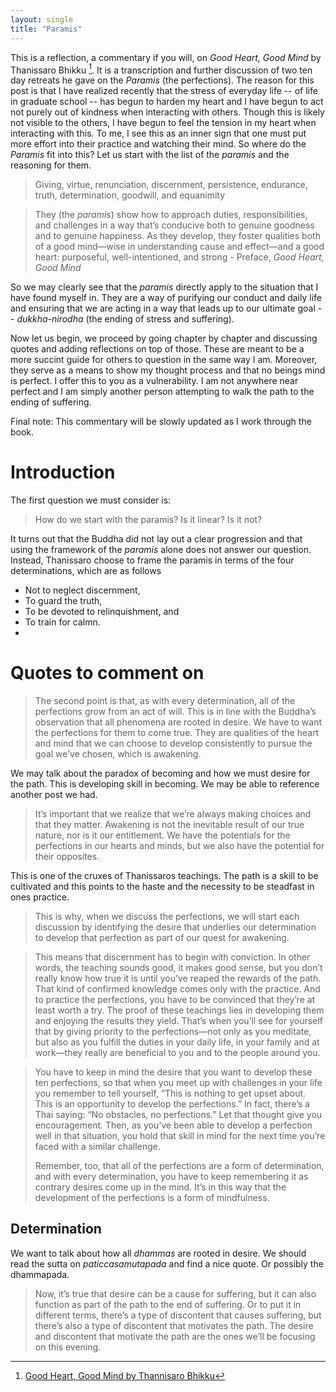 ```yaml
---
layout: single 
title: "Paramis"
---
```


This is a reflection, a commentary if you will, on *Good Heart, Good Mind* by Thanissaro Bhikku [^1]. It is a transcription and further discussion of two ten day retreats he gave on the *Paramis* (the perfections). The reason for this post is that I have realized recently that the stress of everyday life -- of life in graduate school -- has begun to harden my heart and I have begun to act not purely out of kindness when interacting with others. Though this is likely not visible to the others, I have begun to feel the tension in my heart when interacting with this. To me, I see this as an inner sign that one must put more effort into their practice and watching their mind. So where do the *Paramis* fit into this? Let us start with the list of the *paramis* and the reasoning for them.

> Giving, virtue, renunciation, discernment, persistence, endurance, truth, determination, goodwill, and equanimity

> They (the *paramis*) show how to approach duties, responsibilities, and challenges in a way that’s conducive both to genuine goodness and to genuine happiness. As they develop, they foster qualities both of a good mind—wise in understanding cause and effect—and a good heart: purposeful, well-intentioned, and strong - Preface, *Good Heart, Good Mind*

So we may clearly see that the *paramis* directly apply to the situation that I have found myself in. They are a way of purifying our conduct and daily life and ensuring that we are acting in a way that leads up to our ultimate goal -- *dukkha-nirodha* (the ending of stress and suffering).

Now let us begin, we proceed by going chapter by chapter and discussing quotes and adding reflections on top of those. These are meant to be a more succint guide for others to question in the same way I am. Moreover, they serve as a means to show my thought process and that no beings mind is perfect. I offer this to you as a vulnerability. I am not anywhere near perfect and I am simply another person attempting to walk the path to the ending of suffering.

Final note: This commentary will be slowly updated as I work through the book.

# Introduction

The first question we must consider is:

> How do we start with the paramis? Is it linear? Is it not?

It turns out that the Buddha did not lay out a clear progression and that using the framework of the *paramis* alone does not answer our question. Instead, Thanissaro choose to frame the paramis in terms of the four determinations, which are as follows

* Not to neglect discernment,
* To guard the truth,
* To be devoted to relinquishment, and
* To train for calmn.
* 
# Quotes to comment on

> The second point is that, as with every determination, all of the perfections grow from an act of will. This is in line with the Buddha’s observation that all phenomena are rooted in desire. We have to want the perfections for them to come true. They are qualities of the heart and mind that we can choose to develop consistently to pursue the goal we’ve chosen, which is awakening.

We may talk about the paradox of becoming and how we must desire for the path. This is developing skill in becoming. We may be able to reference another post we had.

> It’s important that we realize that we’re always making choices and that they matter. Awakening is not the inevitable result of our true nature, nor is it our entitlement. We have the potentials for the perfections in our hearts and minds, but we also have the potential for their opposites.

This is one of the cruxes of Thanissaros teachings. The path is a skill to be cultivated and this points to the haste and the necessity to be steadfast in ones practice.

> This is why, when we discuss the perfections, we will start each discussion by identifying the desire that underlies our determination to develop that perfection as part of our quest for awakening.

> This means that discernment has to begin with conviction. In other words, the teaching sounds good, it makes good sense, but you don’t really know how true it is until you’ve reaped the rewards of the path. That kind of confirmed knowledge comes only with the practice. And to practice the perfections, you have to be convinced that they’re at least worth a try. The proof of these teachings lies in developing them and enjoying the results they yield. That’s when you’ll see for yourself that by giving priority to the perfections—not only as you meditate, but also as you fulfill the duties in your daily life, in your family and at work—they really are beneficial to you and to the people around you.


>You have to keep in mind the desire that you want to develop these ten perfections, so that when you meet up with challenges in your life you remember to tell yourself, “This is nothing to get upset about. This is an opportunity to develop the perfections.” In fact, there’s a Thai saying: “No obstacles, no perfections.” Let that thought give you encouragement. Then, as you’ve been able to develop a perfection well in that situation, you hold that skill in mind for the next time you’re faced with a similar challenge.
> 
> Remember, too, that all of the perfections are a form of determination, and with every determination, you have to keep remembering it as contrary desires come up in the mind. It’s in this way that the development of the perfections is a form of mindfulness.

## Determination

We want to talk about how all *dhammas* are rooted in desire. We should read the sutta on *paticcasamutapada* and find a nice quote. Or possibly the dhammapada.

> Now, it’s true that desire can be a cause for suffering, but it can also function as part of the path to the end of suffering. Or to put it in different terms, there’s a type of discontent that causes suffering, but there’s also a type of discontent that motivates the path. The desire and discontent that motivate the path are the ones we’ll be focusing on this evening.






[^1]: [Good Heart, Good Mind by Thannisaro Bhikku](https://www.dhammatalks.org/books/GoodHeart/Contents.html)


